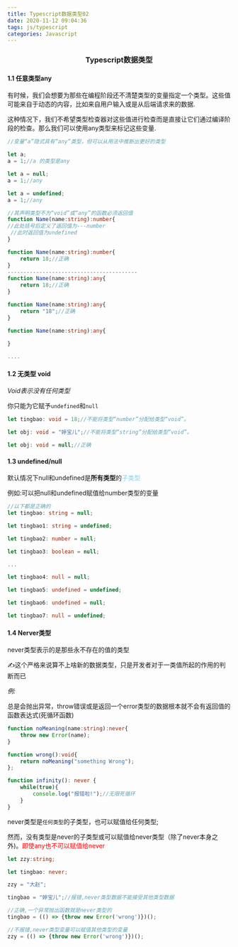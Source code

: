 ```yaml
---
title: Typescript数据类型02
date: 2020-11-12 09:04:36
tags: js/typescript
categories: Javascript
---
```


### <center>Typescript数据类型</center>

#### 1.1  任意类型any

有时候，我们会想要为那些在编程阶段还不清楚类型的变量指定一个类型。这些值可能来自于动态的内容，比如来自用户输入或是从后端请求来的数据.

这种情况下，我们不希望类型检查器对这些值进行检查而是直接让它们通过编译阶段的检查。那么我们可以使用any类型来标记这些变量.

<!-- more -->

```typescript
//变量“a”隐式具有“any”类型，但可以从用法中推断出更好的类型

let a;
a = 1;//a 的类型是any

let a = null;
a = 1;//any

let a = undefined;
a = 1;//any

```

```typescript
//其声明类型不为“void”或“any”的函数必须返回值
function Name(name:string):number{
//此处括号后定义了返回值为---number
 //此时返回值为undefined
}

function Name(name:string):number{
    return 18;//正确
}
-----------------------------------------
function Name(name:string):any{
    return 18;//正确
}

function Name(name:string):any{
    return "18";//正确
}

function Name(name:string):any{
   
}

....
```

#### 1.2 无类型 void

*Void表示没有任何类型*

你只能为它赋予`undefined`和`null`

```typescript
let tingbao: void = 18;//不能将类型“number”分配给类型“void”。

let obj: void = "婷宝儿";//不能将类型“string”分配给类型“void”。

let obj: void = null;//正确
```

#### 1.3 undefined/null

默认情况下null和undefined是**所有类型**的<font style="color:skyblue;">子类型</font>

例如:可以把null和undefined赋值给number类型的变量

```typescript
//以下都是正确的
let tingbao: string = null;

let tingbao1: string = undefined;

let tingbao2: number = null;

let tingbao3: boolean = null;

...

let tingbao4: null = null;

let tingbao5: undefined = undefined;

let tingbao6: undefined = null;

let tingbao7: null = undefined;
```

#### 1.4 Nerver类型

never类型表示的是那些永不存在的值的类型

✍这个严格来说算不上啥新的数据类型，只是开发者对于一类值所起的作用的判断而已

*例:*

​	总是会抛出异常，throw错误或是返回一个error类型的数据根本就不会有返回值的函数表达式(死循环函数)

```typescript
function noMeaning(name:string):never{
    throw new Error(name);
}

function wrong():void{
    return noMeaning("something Wrong");
};

```

```typescript
function infinity(): never {
    while(true){
        console.log("报错啦!");//无限死循环
    }
}
```

never类型是`任何类型`的子类型，也可以赋值给任何类型;

然而，没有类型是never的子类型或可以赋值给never类型（除了never本身之外)。<font style="color:red;">即使any也不可以赋值给never</font>

```typescript
let zzy:string;

let tingbao: never;

zzy = "大赵";

tingbao = "婷宝儿";//报错,never类型数据不能接受其他类型数据

//正确,一个异常抛出函数就是never类型的
tingbao = (() => {throw new Error('wrong')})();

//不报错,never类型变量可以赋值其他类型的变量
zzy = (() => {throw new Error('wrong')})();

```

